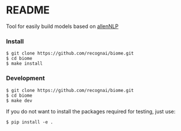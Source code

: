 # README #

Tool for easily build models based on [allenNLP](http://allennlp.org/)


### Install

```
$ git clone https://github.com/recognai/biome.git
$ cd biome
$ make install
```

### Development

```
$ git clone https://github.com/recognai/biome.git
$ cd biome
$ make dev
```

If you do not want to install the packages required for testing, just use:

```
$ pip install -e .
```

